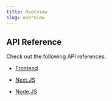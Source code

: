 ```yaml
---
title: Overview
slug: overview
---
```

## API Reference

Check out the following API references.

*   [Frontend](/api/client/overview)&#x20;

*   [Next.JS](/api/nextjs/overview)&#x20;

*   [Node.JS](/api/nodejs/overview)&#x20;
